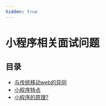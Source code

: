 ```yaml
---
hidden: true
---
```

# 小程序相关面试问题

## 目录
* [与传统移动web的异同](./differentweb.md)
* [小程序特点](./feature.md)
* [小程序的原理?](./principle.md)
